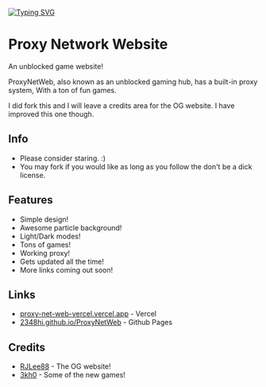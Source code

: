 [![Typing SVG](https://readme-typing-svg.demolab.com?font=Fira+Code&pause=1000&width=435&lines=The+Next+Generation+Of+Unblocked+games;Redefining+the+word+unblocked;For+School%2FWork)](https://git.io/typing-svg)

# Proxy Network Website
An unblocked game website!


ProxyNetWeb, also known as an unblocked gaming hub, has a built-in proxy system, With a ton of fun games.

I did fork this and I will leave a credits area for the OG website. I have improved this one though.

## Info
- Please consider staring. :)
- You may fork if you would like as long as you follow the don't be a dick license.

## Features
- Simple design!
- Awesome particle background!
- Light/Dark modes!
- Tons of games!
- Working proxy!
- Gets updated all the time!
- More links coming out soon!

## Links
- [proxy-net-web-vercel.vercel.app](https://proxy-net-web-vercel.vercel.app/) - Vercel
- [2348hi.github.io/ProxyNetWeb](2348hi.github.io/ProxyNetWeb/) - Github Pages

## Credits
- [RJLee88](https://github.com/RJLee88/RJsGamesV2) - The OG website!
- [3kh0](https://gitlab.com/3kh0/3kh0-assets) - Some of the new games!
